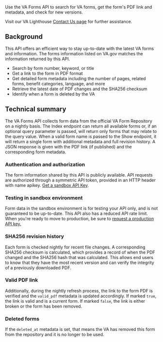 Use the VA Forms API to search for VA forms, get the form's PDF link and metadata, and check for new versions.

Visit our VA Lighthouse [Contact Us page](https://developer.va.gov/support) for further assistance.

## Background
This API offers an efficient way to stay up-to-date with the latest VA forms and information. The forms information listed on VA.gov matches the information returned by this API.
- Search by form number, keyword, or title
- Get a link to the form in PDF format
- Get detailed form metadata including the number of pages, related forms, benefit categories, language, and more
- Retrieve the latest date of PDF changes and the SHA256 checksum
- Identify when a form is deleted by the VA

## Technical summary
The VA Forms API collects form data from the official VA Form Repository on a nightly basis.  The Index endpoint can return all available forms or, if an optional query parameter is passed, will return only forms that may relate to the query value. When a valid form name is passed to the Show endpoint, it will return a single form with additional metadata and full revision history. A JSON response is given with the PDF link (if published) and the corresponding form metadata.

### Authentication and authorization
The form information shared by this API is publicly available.  API requests are authorized through a symmetric API token, provided in an HTTP header with name apikey. [Get a sandbox API Key](https://developer.va.gov/apply).

### Testing in sandbox environment
Form data in the sandbox environment is for testing your API only, and is not guaranteed to be up-to-date. This API also has a reduced API rate limit. When you're ready to move to production, be sure to [request a production API key.](https://developer.va.gov/go-live)

### SHA256 revision history
Each form is checked nightly for recent file changes. A corresponding SHA256 checksum is calculated, which provides a record of when the PDF changed and the SHA256 hash that was calculated. This allows end users to know that they have the most recent version and can verify the integrity of a previously downloaded PDF.

### Valid PDF link
Additionally, during the nightly refresh process, the link to the form PDF is verified and the `valid_pdf` metadata is updated accordingly. If marked `true`, the link is valid and is a current form. If marked `false`, the link is either broken or the form has been removed.

### Deleted forms
If the `deleted_at` metadata is set, that means the VA has removed this form from the repository and it is no longer to be used.
